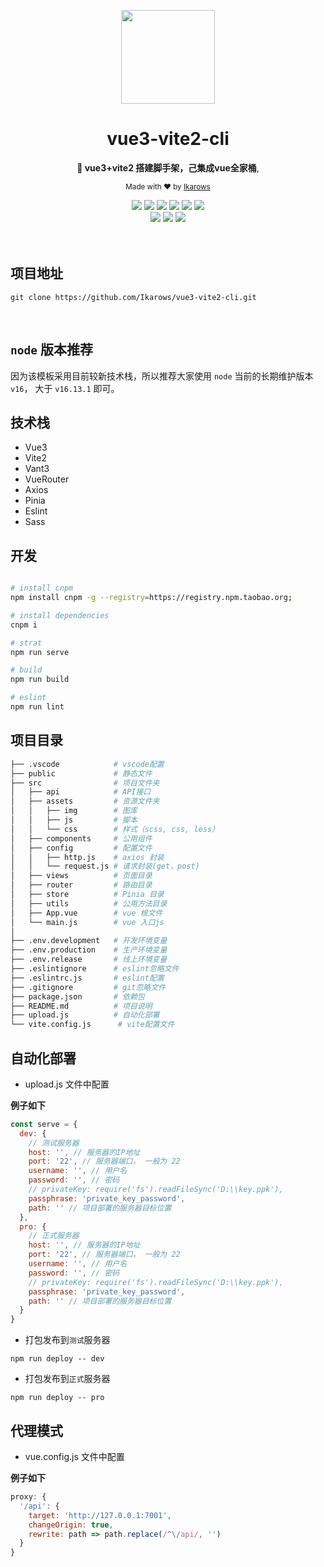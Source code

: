 <div align="center">
<p><img width="150" src="https://avatars0.githubusercontent.com/u/25151659?s=460&v=4"></p>

<h1>vue3-vite2-cli</h1>

<p>
   <strong>🚀 vue3+vite2 搭建脚手架，己集成vue全家桶</strong>,
</p>

<p>
  <sub>Made with ❤︎ by
    <a href="https://github.com/Ikarows">Ikarows</a>
  </sub>
</p>

<img src="https://shields.io/badge/node-%3E%3D%2016.0.0-brightgreen">
<img src="https://img.shields.io/badge/vue-3.2.35-brightgreen">
<img src="https://img.shields.io/badge/vite-2.9.9-brightgreen">
<img src="https://img.shields.io/badge/vant-3.4.9-brightgreen">
<img src="https://img.shields.io/badge/vueRouter-4.0.2-brightgreen">
<img src="https://img.shields.io/badge/axios-0.19.0-brightgreen">
<br />
<img src="https://img.shields.io/badge/vuex-4.0.2-brightgreen">
<img src="https://img.shields.io/badge/eslint-8.10.0-brightgreen">
<img src="https://img.shields.io/badge/sass-1.51.0-brightgreen">
</div>

<br>
<br>

## 项目地址

```shell
git clone https://github.com/Ikarows/vue3-vite2-cli.git
```

<br />

## `node` 版本推荐

因为该模板采用目前较新技术栈，所以推荐大家使用 `node` 当前的长期维护版本 `v16`， 大于 `v16.13.1` 即可。
<br />

## 技术栈

- Vue3
- Vite2
- Vant3
- VueRouter
- Axios
- Pinia
- Eslint
- Sass

## 开发

```bash

# install cnpm
npm install cnpm -g --registry=https://registry.npm.taobao.org;

# install dependencies
cnpm i

# strat
npm run serve

# build
npm run build

# eslint
npm run lint
```

## 项目目录

```bash
├── .vscode            # vscode配置
├── public             # 静态文件
├── src                # 项目文件夹
│   ├── api            # API接口
│   ├── assets         # 资源文件夹
│   │   ├── img        # 图库
│   │   ├── js         # 脚本
│   │   └── css        # 样式（scss, css, less）
│   ├── components     # 公用组件
│   ├── config         # 配置文件
│   │   ├── http.js    # axios 封装
│   │   └── request.js # 请求封装(get，post)
│   ├── views          # 页面目录
│   ├── router         # 路由目录
│   ├── store          # Pinia 目录
│   ├── utils          # 公用方法目录
│   ├── App.vue        # vue 根文件
│   └── main.js        # vue 入口js
│
├── .env.development   # 开发环境变量
├── .env.production    # 生产环境变量
├── .env.release       # 线上环境变量
├── .eslintignore      # eslint忽略文件
├── .eslintrc.js       # eslint配置
├── .gitignore         # git忽略文件
├── package.json       # 依赖包
├── README.md          # 项目说明
├── upload.js          # 自动化部署
└── vite.config.js      # vite配置文件
```

## 自动化部署

- upload.js 文件中配置

**例子如下**

```javascript
const serve = {
  dev: {
    // 测试服务器
    host: '', // 服务器的IP地址
    port: '22', // 服务器端口， 一般为 22
    username: '', // 用户名
    password: '', // 密码
    // privateKey: require('fs').readFileSync('D:\\key.ppk'),
    passphrase: 'private_key_password',
    path: '' // 项目部署的服务器目标位置
  },
  pro: {
    // 正式服务器
    host: '', // 服务器的IP地址
    port: '22', // 服务器端口， 一般为 22
    username: '', // 用户名
    password: '', // 密码
    // privateKey: require('fs').readFileSync('D:\\key.ppk'),
    passphrase: 'private_key_password',
    path: '' // 项目部署的服务器目标位置
  }
}
```

- 打包发布到`测试`服务器

```shell
npm run deploy -- dev
```

- 打包发布到`正式`服务器

```shell
npm run deploy -- pro
```

## 代理模式

- vue.config.js 文件中配置

**例子如下**

```javascript
proxy: {
  '/api': {
    target: 'http://127.0.0.1:7001',
    changeOrigin: true,
    rewrite: path => path.replace(/^\/api/, '')
  }
}
```
